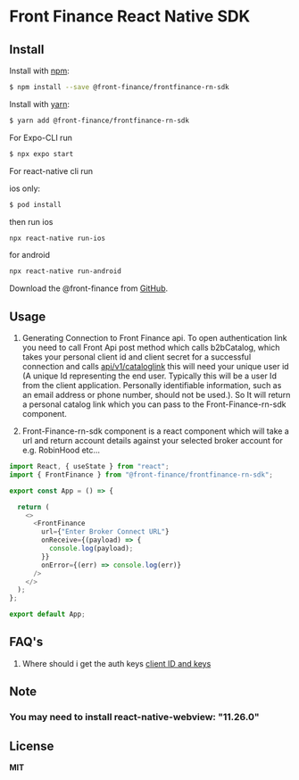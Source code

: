 # Front Finance React Native SDK

## Install

Install with [npm](https://www.npmjs.com/):

```sh
$ npm install --save @front-finance/frontfinance-rn-sdk
```

Install with [yarn](https://www.yarnpkg.com/):

```sh
$ yarn add @front-finance/frontfinance-rn-sdk
```

For Expo-CLI run

```sh
$ npx expo start
```

For react-native cli run

ios only:

```sh
$ pod install
```

then run ios

```sh
npx react-native run-ios
```

for android

```sh
npx react-native run-android
```

Download the @front-finance from [GitHub](https://github.com/FrontFin).

## Usage

1. Generating Connection to Front Finance api. To open authentication link you need to call Front Api post method which calls b2bCatalog, which takes your personal client id and client secret for a successful connection and calls [api/v1/cataloglink](https://dashboard.getfront.com/docs/api-reference#get-/api/v1/cataloglink) this will need your unique user id (A unique Id representing the end user. Typically this will be a user Id from the client application. Personally identifiable information, such as an email address or phone number, should not be used.). So It will return a personal catalog link which you can pass to the Front-Finance-rn-sdk component.

2. Front-Finance-rn-sdk component is a react component which will take a url and return account details against your selected broker account for e.g. RobinHood etc...

```js
import React, { useState } from "react";
import { FrontFinance } from "@front-finance/frontfinance-rn-sdk";

export const App = () => {

  return (
    <>
      <FrontFinance
        url={"Enter Broker Connect URL"}
        onReceive={(payload) => {
          console.log(payload);
        }}
        onError={(err) => console.log(err)}
      />
    </>
  );
};

export default App;
```

## FAQ's

1. Where should i get the auth keys
   [client ID and keys](https://dashboard.getfront.com/company/keys)

## Note

### You may need to install react-native-webview: "11.26.0"

## License

**MIT**
